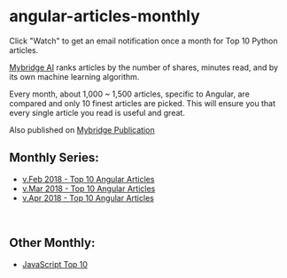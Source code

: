 # angular-articles-monthly

Click "Watch" to get an email notification once a month for Top 10 Python articles.

[Mybridge AI](https://www.mybridge.co) ranks articles by the number of shares, minutes read, and by its own machine learning algorithm.

Every month, about 1,000 ~ 1,500 articles, specific to Angular, are compared and only 10 finest articles are picked. This will ensure you that every single article you read is useful and great. 

Also published on [Mybridge Publication](https://medium.mybridge.co)


## Monthly Series:

* [v.Feb 2018 - Top 10 Angular Articles](./src/02-2018.md)
* [v.Mar 2018 - Top 10 Angular Articles](./src/03-2018.md)
* [v.Apr 2018 - Top 10 Angular Articles](./src/04-2018.md)

<br>

## Other Monthly:
* [JavaScript Top 10](https://github.com/Mybridge/javascript-articles-monthly)
